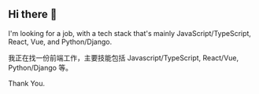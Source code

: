 ## Hi there 👋

I'm looking for a job, with a tech stack that's mainly JavaScript/TypeScript, React, Vue, and Python/Django.

我正在找一份前端工作，主要技能包括 Javascript/TypeScript, React/Vue, Python/Django 等。

Thank You.

<!--
**maltoze/maltoze** is a ✨ _special_ ✨ repository because its `README.md` (this file) appears on your GitHub profile.

Here are some ideas to get you started:

- 🔭 I’m currently working on ...
- 🌱 I’m currently learning ...
- 👯 I’m looking to collaborate on ...
- 🤔 I’m looking for help with ...
- 💬 Ask me about ...
- 📫 How to reach me: ...
- 😄 Pronouns: ...
- ⚡ Fun fact: ...
-->
